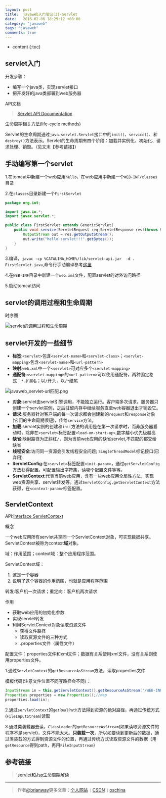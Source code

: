 ```yaml
---
layout: post
title:  javaweb入门笔记(3)-Servlet
date:   2016-02-06 18:29:12 +08:00
category: "javaweb"
tags: "javaweb"
comments: true
---
```


* content
{:toc}



## servlet入门

开发步骤：

- 编写一个java类，实现servlet接口
- 把开发好的java类部署到web服务器

API文档

> [Servlet API Documentation](https://tomcat.apache.org/tomcat-8.0-doc/servletapi/index.html)


生命周期相关方法(life-cycle methods)

Servlet的生命周期通过`java.servlet.Servlet`接口中的`init()`、`service()`、和`destroy()`方法表示。Servlet的生命周期有四个阶段：加载并实例化、初始化、请求处理、销毁。（见文末【参考链接】）





## 手动编写第一个servlet
1.在tomcat中新建一个web应用`hello`，在web应用中新建一个`WEB-INF/classes`目录

2.在`classes`目录新建一个`FirstServlet`

~~~java
package org.iot;

import java.io.*;
import javax.servlet.*;

public class FirstServlet extends GenericServlet{
	public void service(ServletRequest req,ServletResponse res)throws ServletException,java.io.IOException{
		OutputStream out = res.getOutputStream();
		out.write("hello servlet!!!".getBytes());
	}
}
~~~

3.编译，`javac -cp %CATALINA_HOME%/lib/servlet-api.jar  -d . FirstServlet.java`,命令行手动编译参考[这里](http://www.iitshare.com/under-the-cmd-compile-the-java.html)

4.在`WEB-INF`目录中新建一个`web.xml`文件，配置servlet的对外访问路径

5.启动tomcat访问

## servlet的调用过程和生命周期

时序图

![servlet的调用过程和生命周期](http://7xph6d.com1.z0.glb.clouddn.com/javaweb_servlet-lifecycle.png)


## servlet开发的一些细节

- **标签**:`<servlet>`包含`<servlet-name>`和`<servlet-class>`；`<servlet-mapping>`包含`<servlet-name>`和`<url-pattern>`
- **映射**:`web.xml`中一个`<servlet>`可对应多个`<servlet-mapping>`
- **通配符**:`<servlet-mapping>`的`<url-pattern>`可以使用通配符，两种固定格式：`*.扩展名`；以`/`开头，以`/*`结尾


![javaweb_servlet-url匹配.png](http://7xph6d.com1.z0.glb.clouddn.com/javaweb_servlet-url%E5%8C%B9%E9%85%8D.png)

- **对象**:servlet由servlet引擎调用，不能独立运行。客户端多次请求，服务器只创建一个servlet实例，之后驻留内存中继续服务直至web容器退出才销毁它。
- **请求**:服务器针对客户端的每一次请求都会创建新的`request`和`response`对象(它们的生命周期很短)，传给`service`方法。
- **加载**:servlet实例的创建和`init`方法的调用是在第一次请求时，而非服务器启动时，除非在`<servlet>`标签配置`<load-on-start-up>`,数字越小优先级越高
- **缺省**:映射路径为正斜杠`/`，则为当前web应用的缺省servlet,不匹配的都交给缺省
- **线程安全**:访问同一资源会引发线程安全问题; `SingleThreadModel`标记接口(已弃用)
- **ServletConfig**:在`<servlet>`标签配置`<init-param>`，通过`getServletConfig`方法获得配置。可配置输出字符集，读哪个配置文件等等。
- **ServletContext**:代表当前web应用，含有一些web应用全局性方法，实现web资源共享、servlet转发等。通过`ServletConfig.getServletContext`方法获得，在`<context-param>`标签配置。



## ServletContext

API:[Interface ServletContext](https://tomcat.apache.org/tomcat-8.0-doc/servletapi/index.html?javax/servlet/ServletContext.html)

概念

一个web应用所有servlet共享同一个ServletContext对象，可实现数据共享。ServletContext被称为context**域**对象。

域：作用范围；context域：整个应用程序范围。

ServletContext域：
1. 这是一个容器
2. 说明了这个容器的作用范围，也就是应用程序范围

转发:客户机一次请求；重定向：客户机两次请求

作用

- 获取web应用的初始化参数
- 实现servlet转发
- 利用ServletContext对象读取资源文件
    - 获得文件路径
    - 读取资源文件的三种方式
    - .properties文件（属性文件）


配置文件：properties文件和xml文件；数据有关系使用xml文件，没有关系则使用properties文件。

1.通过`ServletContext`的`getResourceAsStream`方法，读取properties文件

模板代码(注意文件位置不同写路径会不同)：

~~~java
InputStream in = this.getServletContext().getResourceAsStream("/WEB-INF/classes/org/iot/servlet/db.properties");
Properties properties = new Properties();//map
properties.load(in);
~~~

2.通过`servletContext`的`getRealPath`方法得到资源的绝对路径，再通过传统方式(`FileInputStream`)读取

3.通过类装载器去读，`ClassLoader`的`getResourceAsStream`(如果读取资源文件的程序不是servlet)，文件不能太大。**只装载一次**，所以如要读到更新后的数据，通过类装载的方式得到资源文件的位置，再通过传统方式读取资源文件的数据（用`getResource`得到path，再用`FileInputStream`）


## 参考链接

> [servlet和Jsp生命周期解读](http://blog.csdn.net/evankaka/article/details/46673051)




----

> 作者[@brianway](http://brianway.github.io/)更多文章：[个人网站](http://brianway.github.io/) `|` [CSDN](http://blog.csdn.net/h3243212/) `|` [oschina](http://my.oschina.net/brianway)


